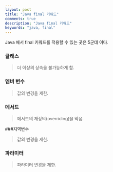 ```yaml
---
layout: post
title: "Java final 키워드"
comments: true
description: "Java final 키워드"
keywords: "java, final"
---
```


Java 에서 final 키워드를 적용할 수 있는 곳은 5군데 이다.
### 클래스
> 더 이상의 상속을 불가능하게 함. 

### 멤버 변수 
> 값의 변경을 제한.

### 메서드
> 메서드의 재정의(overriding)을 막음. 

###지역변수
> 값의 변경을 제한.

### 파라미터
> 파라미터 변경을 제한. 